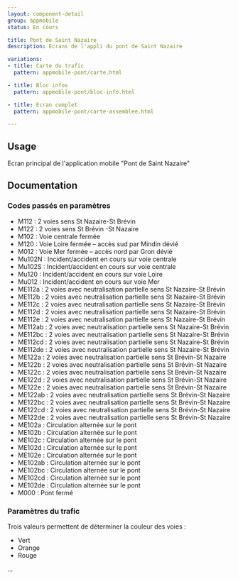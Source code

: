 ```yaml
---
layout: component-detail
group: appmobile
status: En cours

title: Pont de Saint Nazaire
description: Ecrans de l'appli du pont de Saint Nazaire

variations:
- title: Carte du trafic
  pattern: appmobile-pont/carte.html

- title: Bloc infos
  pattern: appmobile-pont/bloc-info.html

- title: Ecran complet
  pattern: appmobile-pont/carte-assemblee.html

---
```



## Usage

Ecran principal de l'application mobile "Pont de Saint Nazaire"

## Documentation

### Codes passés en paramètres

* M112 : 2 voies sens St Nazaire-St Brévin
* M122 : 2 voies sens St Brévin -St Nazaire
* M102 : Voie centrale fermée
* M120 : Voie Loire fermée – accès sud par Mindin dévié
* M012 : Voie Mer fermée – accès nord par Gron dévié
* Mu102N : Incident/accident en cours sur voie centrale
* Mu102S : Incident/accident en cours sur voie centrale
* Mu120 : Incident/accident en cours sur voie Loire
* Mu012 : Incident/accident en cours sur voie Mer
* ME112a : 2 voies avec neutralisation partielle sens St Nazaire-St Brévin
* ME112b : 2 voies avec neutralisation partielle sens St Nazaire-St Brévin
* ME112c : 2 voies avec neutralisation partielle sens St Nazaire-St Brévin
* ME112d : 2 voies avec neutralisation partielle sens St Nazaire-St Brévin
* ME112e : 2 voies avec neutralisation partielle sens St Nazaire-St Brévin
* ME112ab : 2 voies avec neutralisation partielle sens St Nazaire-St Brévin
* ME112bc : 2 voies avec neutralisation partielle sens St Nazaire-St Brévin
* ME112cd : 2 voies avec neutralisation partielle sens St Nazaire-St Brévin
* ME112de : 2 voies avec neutralisation partielle sens St Nazaire-St Brévin
* ME122a : 2 voies avec neutralisation partielle sens St Brévin-St Nazaire
* ME122b : 2 voies avec neutralisation partielle sens St Brévin-St Nazaire
* ME122c : 2 voies avec neutralisation partielle sens St Brévin-St Nazaire
* ME122d : 2 voies avec neutralisation partielle sens St Brévin-St Nazaire
* ME122e : 2 voies avec neutralisation partielle sens St Brévin-St Nazaire
* ME122ab : 2 voies avec neutralisation partielle sens St Brévin-St Nazaire
* ME122bc : 2 voies avec neutralisation partielle sens St Brévin-St Nazaire
* ME122cd : 2 voies avec neutralisation partielle sens St Brévin-St Nazaire
* ME122de : 2 voies avec neutralisation partielle sens St Brévin-St Nazaire
* ME102a : Circulation alternée sur le pont
* ME102b : Circulation alternée sur le pont
* ME102c : Circulation alternée sur le pont
* ME102d : Circulation alternée sur le pont
* ME102e : Circulation alternée sur le pont
* ME102ab : Circulation alternée sur le pont
* ME102bc : Circulation alternée sur le pont
* ME102cd : Circulation alternée sur le pont
* ME102de : Circulation alternée sur le pont
* M000 : Pont fermé


### Paramètres du trafic

Trois valeurs permettent de déterminer la couleur des voies :

* Vert
* Orange
* Rouge

...
